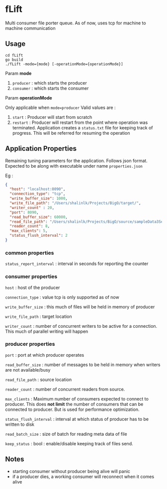 # fLift
Multi consumer file porter queue. As of now, uses tcp for machine to machine communication

## Usage
```
cd fLift
go build
./fLift -mode={mode} [-operationMode={operationMode}]
```
Param __mode__
1. ```producer``` : which starts the producer
2. ```consumer``` : which starts the consumer

Param __operationMode__

Only applicable when ```mode=producer```
Valid values are : 
1. ```start``` : Producer will start from scratch
2. ```restart``` : Producer will restart from the point where operation was terminated. Application creates a ```status.txt``` file for keeping track of progress. This will be referred for resuming the operation

## Application Properties

Remaining tuning parameters for the application. Follows json format. Expected to be along with executable under name ```properties.json```

Eg : 

```json
{
  "host": "localhost:8090",
  "connection_type": "tcp",
  "write_buffer_size": 1000,
  "write_file_path": "/Users/shalinlk/Projects/BigO/target/",
  "writer_count" : 20,
  "port": 8090,
  "read_buffer_size": 60000,
  "read_file_path": "/Users/shalinlk/Projects/BigO/source/sampleData3Sept2019/",
  "reader_count": 8,
  "max_clients": 5,
  "status_flush_interval": 2
}
```
### common properties 

```status_report_interval``` : interval in seconds for reporting the counter

### consumer properties

```host``` : host of the producer

```connection_type``` : value tcp is only supported as of now

```write_buffer_size``` : this much of files will be held in memory of producer  

```write_file_path``` : target location

```writer_count``` : number of concurrent writers to be active for a connection. This much of parallel writing will happen 


### producer properties

```port``` : port at which producer operates
 
```read_buffer_size``` : number of messages to be held in memory when writers are not available/busy
 
```read_file_path``` : source location
 
```reader_count``` : number of concurrent readers from source. 

```max_clients``` : Maximum number of consumers expected to connect to producer. This does __not__ __limit__ the number of consumers that can be connected to producer. But is used for performance optimization. 
 
```status_flush_interval``` : interval at which status of producer has to be written to disk

```read_batch_size``` : size of batch for reading meta data of file

```keep_status``` : bool : enable/disable keeping track of files send.

## Notes
* starting consumer without producer being alive will panic
* if a producer dies, a working consumer will reconnect when it comes alive
